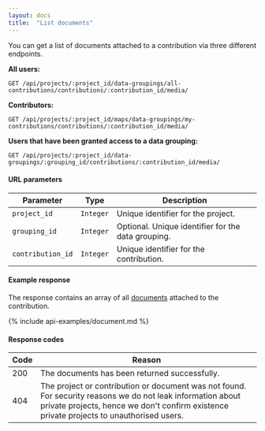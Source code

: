 ```yaml
---
layout: docs
title:  "List documents"
---
```


You can get a list of documents attached to a contribution via three different endpoints.

**All users:**

``````
GET /api/projects/:project_id/data-groupings/all-contributions/contributions/:contribution_id/media/
``````

**Contributors:**

``````
GET /api/projects/:project_id/maps/data-groupings/my-contributions/contributions/:contribution_id/media/
``````

**Users that have been granted access to a data grouping:**

``````
GET /api/projects/:project_id/data-groupings/:grouping_id/contributions/:contribution_id/media/
``````

#### URL parameters

Parameter         | Type        | Description
------------------|-------------|--------------------------------------
`project_id`      | `Integer`   | Unique identifier for the project.
`grouping_id`     | `Integer`   | Optional. Unique identifier for the data grouping.
`contribution_id` | `Integer`   | Unique identifier for the contribution.

#### Example response

The response contains an array of all [documents](document-response.html) attached to the contribution.

{% include api-examples/document.md %}

#### Response codes

Code  |  Reason
------|-----------------------------------------
 200  | The documents has been returned successfully.
 404  | The project or contribution or document was not found. For security reasons we do not leak information about private projects, hence we don't confirm existence private projects to unauthorised users.
